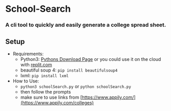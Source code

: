 # School-Search
### A cli tool to quickly and easily generate a college spread sheet.

## Setup

- Requirements:
  - Python3: [Pythons Download Page](https://www.python.org/downloads/) or you could use it on the cloud with [replit.com](https://replit.com)
  - beautiful soup 4: `pip install beautifulsoup4`
  - lxml: `pip install lxml`
- How to Use:
    - `python3 schoolSearch.py` or `python schoolSearch.py`
    - then follow the prompts
    - make sure to use links from [https://www.appily.com/](https://www.appily.com/colleges)
